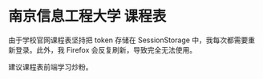 # 南京信息工程大学 课程表

由于学校官网课程表坚持把 token 存储在 SessionStorage 中，我每次都需要重新登录。此外，我 Firefox 会反复刷新，导致完全无法使用。

建议课程表前端学习炒粉。
